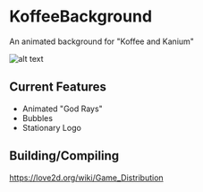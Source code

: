 # KoffeeBackground
An animated background for "Koffee and Kanium"

![alt text](https://i.gyazo.com/d965aa54725350afb0aee81c643cfcd3.png)

## Current Features
- Animated "God Rays"
- Bubbles
- Stationary Logo

## Building/Compiling
https://love2d.org/wiki/Game_Distribution
